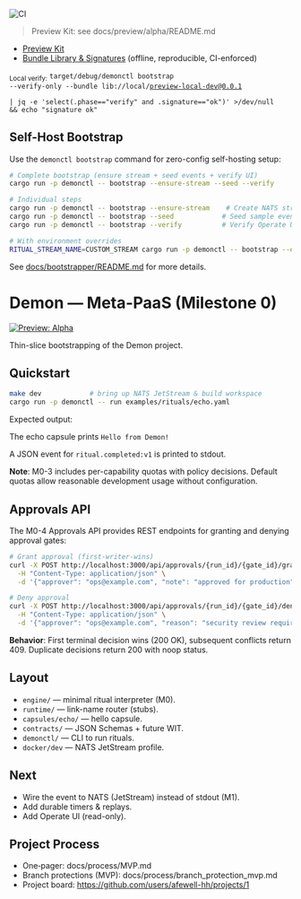 ![CI](https://github.com/afewell-hh/demon/actions/workflows/ci.yml/badge.svg)
> Preview Kit: see docs/preview/alpha/README.md

- [Preview Kit](docs/preview/alpha/README.md)
- [Bundle Library & Signatures](docs/bootstrapper/bundles.md) (offline, reproducible, CI-enforced)

<sub>Local verify:</sub>
<code>target/debug/demonctl bootstrap --verify-only --bundle lib://local/preview-local-dev@0.0.1 \
| jq -e 'select(.phase=="verify" and .signature=="ok")' >/dev/null && echo "signature ok"</code>

## Self-Host Bootstrap

Use the `demonctl bootstrap` command for zero-config self-hosting setup:

```bash
# Complete bootstrap (ensure stream + seed events + verify UI)
cargo run -p demonctl -- bootstrap --ensure-stream --seed --verify

# Individual steps
cargo run -p demonctl -- bootstrap --ensure-stream    # Create NATS stream
cargo run -p demonctl -- bootstrap --seed            # Seed sample events
cargo run -p demonctl -- bootstrap --verify          # Verify Operate UI health

# With environment overrides
RITUAL_STREAM_NAME=CUSTOM_STREAM cargo run -p demonctl -- bootstrap --ensure-stream --seed --verify
```

See [docs/bootstrapper/README.md](docs/bootstrapper/README.md) for more details.


# Demon — Meta-PaaS (Milestone 0)

[![Preview: Alpha](https://img.shields.io/badge/Preview-Alpha-6f42c1.svg)](https://github.com/afewell-hh/Demon/releases/tag/preview-alpha-1)

Thin-slice bootstrapping of the Demon project.

## Quickstart

```bash
make dev            # bring up NATS JetStream & build workspace
cargo run -p demonctl -- run examples/rituals/echo.yaml
```

Expected output:

The echo capsule prints `Hello from Demon!`

A JSON event for `ritual.completed:v1` is printed to stdout.

**Note**: M0-3 includes per-capability quotas with policy decisions. Default quotas allow reasonable development usage without configuration.

## Approvals API

The M0-4 Approvals API provides REST endpoints for granting and denying approval gates:

```bash
# Grant approval (first-writer-wins)
curl -X POST http://localhost:3000/api/approvals/{run_id}/{gate_id}/grant \
  -H "Content-Type: application/json" \
  -d '{"approver": "ops@example.com", "note": "approved for production"}'

# Deny approval
curl -X POST http://localhost:3000/api/approvals/{run_id}/{gate_id}/deny \
  -H "Content-Type: application/json" \
  -d '{"approver": "ops@example.com", "reason": "security review required"}'
```

**Behavior**: First terminal decision wins (200 OK), subsequent conflicts return 409. Duplicate decisions return 200 with noop status.

## Layout

- `engine/` — minimal ritual interpreter (M0).
- `runtime/` — link-name router (stubs).
- `capsules/echo/` — hello capsule.
- `contracts/` — JSON Schemas + future WIT.
- `demonctl/` — CLI to run rituals.
- `docker/dev` — NATS JetStream profile.

## Next

- Wire the event to NATS (JetStream) instead of stdout (M1).
- Add durable timers & replays.
- Add Operate UI (read-only).

<!-- audit-kick -->

## Project Process

- One‑pager: docs/process/MVP.md
- Branch protections (MVP): docs/process/branch_protection_mvp.md
- Project board: https://github.com/users/afewell-hh/projects/1

